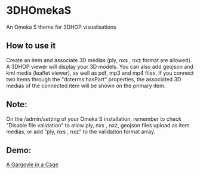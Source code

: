 # 3DHOmekaS
An Omeka S theme for 3DHOP visualisations

## How to use it
Create an item and associate 3D medias (ply, nxs , nxz format are allowed). A 3DHOP viewer will display your 3D models.
You can also add geojson and kml media (leaflet viewer), as well as pdf, mp3 and mp4 files.
If you connect two items through the "dcterms:hasPart" properties, the associated 3D medias of the connected item will be shown on the primary item.

## Note:
On the /admin/setting of your Omeka S installation, remember to check "Disable file validation" to allow ply, nxs , nxz, geojson files upload as item medias, or add "ply, nxs , nxz" to the validation format array.

## Demo:
[A Gargoyle in a Cage](https://air.ht.lu.se/s/3dhop/item/13031)
